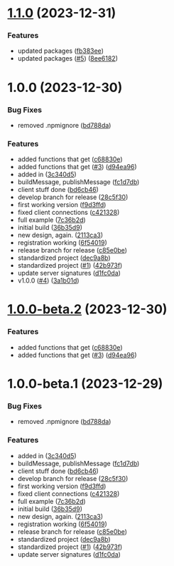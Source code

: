 # [1.1.0](https://github.com/Bugs5382/fastify-hl7/compare/v1.0.0...v1.1.0) (2023-12-31)


### Features

* updated packages ([fb383ee](https://github.com/Bugs5382/fastify-hl7/commit/fb383eec94b7abc69063375e198af7dbf440a210))
* updated packages ([#5](https://github.com/Bugs5382/fastify-hl7/issues/5)) ([8ee6182](https://github.com/Bugs5382/fastify-hl7/commit/8ee61829f3a0ae08f01ed2aa889a977755b3dfb3))

# 1.0.0 (2023-12-30)


### Bug Fixes

* removed .npmignore ([bd788da](https://github.com/Bugs5382/fastify-hl7/commit/bd788dad661f7f4e271458d5b633280a9d561fef))


### Features

* added functions that get ([c68830e](https://github.com/Bugs5382/fastify-hl7/commit/c68830ed6397d1bb71ad6a7720e92eaafca8e2ce))
* added functions that get ([#3](https://github.com/Bugs5382/fastify-hl7/issues/3)) ([d94ea96](https://github.com/Bugs5382/fastify-hl7/commit/d94ea96c63726c8b6e79d52df1fb48414b1e1138))
* added in ([3c340d5](https://github.com/Bugs5382/fastify-hl7/commit/3c340d59ac2861bbf58c90acb28615914410b3ca))
* buildMessage, publishMessage ([fc1d7db](https://github.com/Bugs5382/fastify-hl7/commit/fc1d7db9968030247c518817ce5a6c8f231fa91d))
* client stuff done ([bd6cb46](https://github.com/Bugs5382/fastify-hl7/commit/bd6cb464ad45833b0c3df2623db22ff5737a36ba))
* develop branch for release ([28c5f30](https://github.com/Bugs5382/fastify-hl7/commit/28c5f30f01a88cbec9b04b37b1aadf7ed959a369))
* first working version ([f9d3ffd](https://github.com/Bugs5382/fastify-hl7/commit/f9d3ffd660c9802778adb9732d6e3587be109139))
* fixed client connections ([c421328](https://github.com/Bugs5382/fastify-hl7/commit/c4213281c43f8ee7655f4e6c88cf0d0ad15e8d3b))
* full example ([7c36b2d](https://github.com/Bugs5382/fastify-hl7/commit/7c36b2d02c65a05050ec44889f8745a2c61ede62))
* initial build ([36b35d9](https://github.com/Bugs5382/fastify-hl7/commit/36b35d904231507b6a6004bda4a5f07c2d224233))
* new design, again. ([2113ca3](https://github.com/Bugs5382/fastify-hl7/commit/2113ca3183d91a085791a067e2af6fc69d305aba))
* registration working ([6f54019](https://github.com/Bugs5382/fastify-hl7/commit/6f54019a66aa5c24ec1d7ce3130475ef6b602426))
* release branch for release ([c85e0be](https://github.com/Bugs5382/fastify-hl7/commit/c85e0bec4fbb6019d460e0b5743292e58097cb41))
* standardized project ([dec9a8b](https://github.com/Bugs5382/fastify-hl7/commit/dec9a8b35af1ab60bb44c709e02472911788e99f))
* standardized project ([#1](https://github.com/Bugs5382/fastify-hl7/issues/1)) ([42b973f](https://github.com/Bugs5382/fastify-hl7/commit/42b973f1680c5dcce0296cd7fb1a11b80dc9920c))
* update server signatures ([d1fc0da](https://github.com/Bugs5382/fastify-hl7/commit/d1fc0dad4c3ca5dbfa40b4850cd092f43a82e3d8))
* v1.0.0 ([#4](https://github.com/Bugs5382/fastify-hl7/issues/4)) ([3a1b01d](https://github.com/Bugs5382/fastify-hl7/commit/3a1b01d7e705d5645a4c9428a012e7930a1a92c5))

# [1.0.0-beta.2](https://github.com/Bugs5382/fastify-hl7/compare/v1.0.0-beta.1...v1.0.0-beta.2) (2023-12-30)


### Features

* added functions that get ([c68830e](https://github.com/Bugs5382/fastify-hl7/commit/c68830ed6397d1bb71ad6a7720e92eaafca8e2ce))
* added functions that get ([#3](https://github.com/Bugs5382/fastify-hl7/issues/3)) ([d94ea96](https://github.com/Bugs5382/fastify-hl7/commit/d94ea96c63726c8b6e79d52df1fb48414b1e1138))

# 1.0.0-beta.1 (2023-12-29)


### Bug Fixes

* removed .npmignore ([bd788da](https://github.com/Bugs5382/fastify-hl7/commit/bd788dad661f7f4e271458d5b633280a9d561fef))


### Features

* added in ([3c340d5](https://github.com/Bugs5382/fastify-hl7/commit/3c340d59ac2861bbf58c90acb28615914410b3ca))
* buildMessage, publishMessage ([fc1d7db](https://github.com/Bugs5382/fastify-hl7/commit/fc1d7db9968030247c518817ce5a6c8f231fa91d))
* client stuff done ([bd6cb46](https://github.com/Bugs5382/fastify-hl7/commit/bd6cb464ad45833b0c3df2623db22ff5737a36ba))
* develop branch for release ([28c5f30](https://github.com/Bugs5382/fastify-hl7/commit/28c5f30f01a88cbec9b04b37b1aadf7ed959a369))
* first working version ([f9d3ffd](https://github.com/Bugs5382/fastify-hl7/commit/f9d3ffd660c9802778adb9732d6e3587be109139))
* fixed client connections ([c421328](https://github.com/Bugs5382/fastify-hl7/commit/c4213281c43f8ee7655f4e6c88cf0d0ad15e8d3b))
* full example ([7c36b2d](https://github.com/Bugs5382/fastify-hl7/commit/7c36b2d02c65a05050ec44889f8745a2c61ede62))
* initial build ([36b35d9](https://github.com/Bugs5382/fastify-hl7/commit/36b35d904231507b6a6004bda4a5f07c2d224233))
* new design, again. ([2113ca3](https://github.com/Bugs5382/fastify-hl7/commit/2113ca3183d91a085791a067e2af6fc69d305aba))
* registration working ([6f54019](https://github.com/Bugs5382/fastify-hl7/commit/6f54019a66aa5c24ec1d7ce3130475ef6b602426))
* release branch for release ([c85e0be](https://github.com/Bugs5382/fastify-hl7/commit/c85e0bec4fbb6019d460e0b5743292e58097cb41))
* standardized project ([dec9a8b](https://github.com/Bugs5382/fastify-hl7/commit/dec9a8b35af1ab60bb44c709e02472911788e99f))
* standardized project ([#1](https://github.com/Bugs5382/fastify-hl7/issues/1)) ([42b973f](https://github.com/Bugs5382/fastify-hl7/commit/42b973f1680c5dcce0296cd7fb1a11b80dc9920c))
* update server signatures ([d1fc0da](https://github.com/Bugs5382/fastify-hl7/commit/d1fc0dad4c3ca5dbfa40b4850cd092f43a82e3d8))
